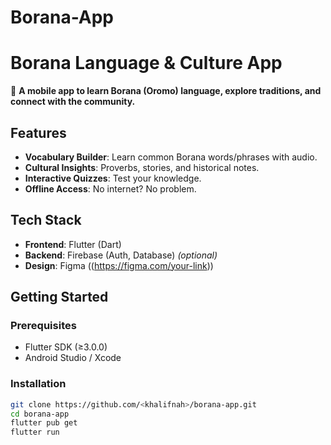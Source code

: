 # Borana-App
# Borana Language & Culture App  

📱 **A mobile app to learn Borana (Oromo) language, explore traditions, and connect with the community.**  

<div align="center">  
    
</div>

## Features  
- **Vocabulary Builder**: Learn common Borana words/phrases with audio.  
- **Cultural Insights**: Proverbs, stories, and historical notes.  
- **Interactive Quizzes**: Test your knowledge.  
- **Offline Access**: No internet? No problem.  

## Tech Stack  
- **Frontend**: Flutter (Dart)  
- **Backend**: Firebase (Auth, Database) *(optional)*  
- **Design**: Figma ((https://figma.com/your-link))  

## Getting Started  
### Prerequisites  
- Flutter SDK (≥3.0.0)  
- Android Studio / Xcode  

### Installation  
```bash
git clone https://github.com/<khalifnah>/borana-app.git
cd borana-app
flutter pub get
flutter run
